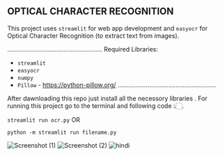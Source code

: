 ## OPTICAL CHARACTER RECOGNITION ##

This project uses `streamlit` for web app development and `easyocr` for Optical Character Recognition (to extract text from images).

......................................................
Required Libraries:
* `streamlit` 
* `easyocr` 
* `numpy` 
* `Pillow` - https://python-pillow.org/
........................................................



After dawnloading this repo just install all the necessory libraries .
For running this project go to the terminal and following code 👆🏻.

`streamlit run ocr.py` 
        OR

`python -m streamlit run filename.py`

![Screenshot (1)](https://github.com/user-attachments/assets/43bb2463-dc96-4b43-82fd-8d979cb086fd)
![Screenshot (2)](https://github.com/user-attachments/assets/7794571a-f5c5-4d84-8364-3fa2f5635052)
![hindi](https://github.com/user-attachments/assets/0698d328-7ca3-4f61-b134-741fe7307a78)

